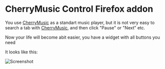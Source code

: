 CherryMusic Control Firefox addon
===============

You use [CherryMusic](http://www.fomori.org/cherrymusic/) as a standart music player, 
but it is not very easy to search a tab with [CherryMusic](http://www.fomori.org/cherrymusic/), and then click "Pause" or "Next" etc. 


Now your life will become abit easier, you have a widget with all buttons you need


It looks like this:

![Screenshot](http://sets88.com/static/media/uploads/images/cherrymusicctrl/cherrymusicctrl.png)
